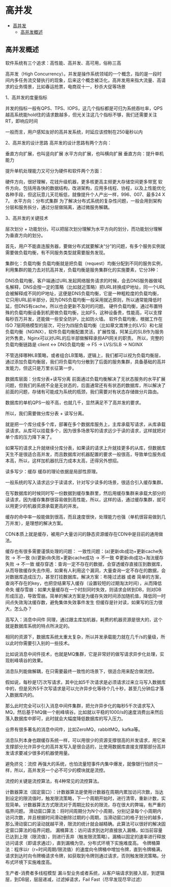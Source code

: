 # 高并发

- [高并发](#高并发)
  - [高并发概述](#高并发概述)

## 高并发概述

软件系统有三个追求：高性能、高并发、高可用，俗称三高

高并发（High Concurrency）。并发是操作系统领域的一个概念，指的是一段时间内多任务流交替执行的现象，后来这个概念被泛化，高并发用来指大流量、高请求的业务情景，比如春运抢票，电商双十一，秒杀大促等场景

1、高并发的度量指标

并发的指标一般有QPS、TPS、IOPS，这几个指标都是可归为系统吞吐率，QPS越高系统能hold住的请求数越多，但光关注这几个指标不够，我们还需要关注RT，即响应时间

一般而言，用户感知友好的高并发系统，时延应该控制在250毫秒以内

2、高并发的设计思路
高并发的设计思路有两个方向：

垂直方向扩展，也叫竖向扩展
水平方向扩展，也叫横向扩展
垂直方向：提升单机能力

提升单机处理能力又可分为硬件和软件两个方面：

硬件方向，很好理解，花钱升级机器，更多核更高主频更大存储空间更多带宽
软件方向，包括用各快的数据结构，改进架构，应用多线程、协程，以及上性能优化各种手段，但这玩意儿天花板低，就像提升个人产出一样，996、007、最多24 X 7。
水平方向：分布式集群
为了解决分布式系统的复杂性问题，一般会用到架构分层和服务拆分，通过分层做隔离，通过微服务解耦。

3、高并发的关键技术

层次划分 + 功能划分。可以把层次划分理解为水平方向的划分，而功能划分理解为垂直方向的划分。

首先，用户不能直连服务器，要做分布式就要解决“分”的问题，有多个服务实例就需要做负载均衡，有不同服务类型就需要服务发现。

集群化：负载均衡
负载均衡就是把负载（request）均衡分配到不同的服务实例，利用集群的能力去对抗高并发，负载均衡是服务集群化的实施要素，它分3种：

DNS负载均衡，客户端通过URL发起网络服务请求的时候，会去DNS服务器做域名解释，DNS会按一定的策略（比如就近策略）把URL转换成IP地址，同一个URL会被解释成不同的IP地址，这便是DNS负载均衡，它是一种粗粒度的负载均衡，它只用URL前半部分，因为DNS负载均衡一般采用就近原则，所以通常能降低时延，但DNS有cache，所以也会更新不及时的问题。
硬件负载均衡，通过布置特殊的负载均衡设备到机房做负载均衡，比如F5，这种设备贵，性能高，可以支撑每秒百万并发，还能做一些安全防护，比如防火墙。
软件负载均衡，根据工作在ISO 7层网络模型的层次，可分为四层负载均衡（比如章文嵩博士的LVS）和七层负载均衡（NGINX），软件负载均衡配置灵活，扩展性强，阿某云的SLB作为服务对外售卖，Nginx可以对URL的后半部做解释承担API网关的职责。
所以，完整的负载均衡链路是 client <-> DNS负载均衡 -> F5 -> LVS/SLB -> NGINX

不管选择哪种LB策略，或者组合LB策略，逻辑上，我们都可以视为负载均衡层，通过添加负载均衡层，我们将负载均匀分散到了后面的服务集群，具备基础的高并发能力，但这只是万里长征第一步。

数据库层面：分库分表+读写分离
前面通过负载均衡解决了无状态服务的水平扩展问题，但我们的系统不全是无状态的，后面通常还有有状态的数据库，所以解决了前面的问题，存储有可能成为系统的瓶颈，我们需要对有状态存储做分片路由。

数据库的单机QPS一般不高，也就几千，显然满足不了高并发的要求。

所以，我们需要做分库分表 + 读写分离。

就是把一个库分成多个库，部署在多个数据库服务上，主库承载写请求，从库承载读请求。从库可以挂载多个，因为很多场景写的请求远少于读的请求，这样就把对单个库的压力降下来了。

如果写的请求上升就继续分库分表，如果读的请求上升就挂更多的从库，但数据库天生不是很适合高并发，而且数据库对机器配置的要求一般很高，导致单位服务成本高，所以，这样加机器抗压力成本太高，还得另外想招。

读多写少：缓存
缓存的理论依据是局部性原理。

一般系统的写入请求远少于读请求，针对写少读多的场景，很适合引入缓存集群。

在写数据库的时候同时写一份数据到缓存集群里，然后用缓存集群来承载大部分的读请求，因为缓存集群很容易做到高性能，所以，这样的话，通过缓存集群，就可以用更少的机器资源承载更高的并发。

缓存的命中率一般能做到很高，而且速度很快，处理能力也强（单机很容易做到几万并发），是理想的解决方案。

CDN本质上就是缓存，被用户大量访问的静态资源缓存在CDN中是目前的通用做法。

缓存也有很多需要谨慎处理的问题：
一致性问题：(a)更新db成功+更新cache失败 -> 不一致 (b)更新db失败+更新cache成功 -> 不一致 ©更新db成功+淘汰缓存失败 -> 不一致
缓存穿透：查询一定不存在的数据，会穿透缓存直接压到数据库，从而导致缓存失去作用，如果有人利用这个漏洞，大量查询一定不存在的数据，会对数据库造成压力，甚至打挂数据库。解决方案：布隆过滤器 或者 简单的方案，查询不存在的key，也把空结果写入缓存（设置较短的过期淘汰时间），从而降低命失
缓存雪崩：如果大量缓存在一个时刻同时失效，则请求会转到DB，则对DB形成压迫，导致雪崩。简单的解决方案是为缓存失效时间添加随机值，降低同一时间点失效淘汰缓存数，避免集体失效事件发生
但缓存是针对读，如果写的压力很大，怎么办？

高写入：消息中间件
同理，通过跟主库加机器，耗费的机器资源是很大的，这个就是数据库系统的特点所决定的。

相同的资源下，数据库系统太重太复杂，所以并发承载能力就在几千/s的量级，所以此时你需要引入别的一些技术。

比如说消息中间件技术，也就是MQ集群，它是非常好的做写请求异步化处理，实现削峰填谷的效果。

消息队列能做解耦，在只需要最终一致性的场景下，很适合用来配合做流控。

假如说，每秒是1万次写请求，其中比如5千次请求是必须请求过来立马写入数据库中的，但是另外5千次写请求是可以允许异步化等待个几十秒，甚至几分钟后才落入数据库内的。

那么此时完全可以引入消息中间件集群，把允许异步化的每秒5千次请求写入MQ，然后基于MQ做一个削峰填谷。比如就以平稳的1000/s的速度消费出来然后落入数据库中即可，此时就会大幅度降低数据库的写入压力。

业界有很多著名的消息中间件，比如ZeroMQ，rabbitMQ，kafka等。

消息队列本身也跟缓存系统一样，可以用很少的资源支撑很高的并发请求，用它来支撑部分允许异步化的高并发写入是很合适的，比使用数据库直接支撑那部分高并发请求要减少很多的机器使用量。

避免挤兑：流控
再强大的系统，也怕流量短事件内集中爆发，就像银行怕挤兑一样，所以，高并发另一个必不可少的模块就是流控。

流控的关键是流控算法，有4种常见的流控算法。

计数器算法（固定窗口）：计数器算法是使用计数器在周期内累加访问次数，当达到设定的限流值时，触发限流策略，下一个周期开始时，进行清零，重新计数，实现简单。计数器算法方式限流对于周期比较长的限流，存在很大的弊端，有严重的临界问题。
滑动窗口算法：将时间周期分为N个小周期，分别记录每个小周期内访问次数，并且根据时间滑动删除过期的小周期，当滑动窗口的格子划分的越多，那么滑动窗口的滚动就越平滑，限流的统计就会越精确。此算法可以很好的解决固定窗口算法的临界问题。
漏桶算法：访问请求到达时直接放入漏桶，如当前容量已达到上限（限流值），则进行丢弃（触发限流策略）。漏桶以固定的速率进行释放访问请求（即请求通过），直到漏桶为空。分布式环境下实施难度高。
令牌桶算法：程序以r（r=时间周期/限流值）的速度向令牌桶中增加令牌，直到令牌桶满，请求到达时向令牌桶请求令牌，如获取到令牌则通过请求，否则触发限流策略。分布式环境下实施难度高。


生产者-消费者多线程模型
漏斗型业务或者系统，从客户端请求到接入层，到逻辑层，到DB层，层层递减，过滤掉请求，Fail Fast（尽早发现尽早过滤）